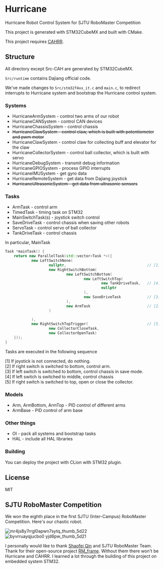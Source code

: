 # Hurricane

Hurricane Robot Control System for SJTU RoboMaster Competition

This project is generated with STM32CubeMX and built with CMake.

This project requires [CAHRR](https://github.com/SkyZH/CAHRR).

## Structure

All directory except Src-CAH are generated by STM32CubeMX.

`Src/runtime` contains Dajiang official code.

We've made changes to `Src/stm32f4xx_it.c` and `main.c`, to redirect interrupts to Hurricane system and bootstrap the Hurricane control system.

### Systems

* HurricaneArmSystem - control two arms of our robot
* HurricaneCANSystem - control CAN devices
* HurricaneChassisSystem - control chassis
* <del>HurricaneClawSystem - control claw, which is built with potentiometer and pwm motor</del>
* HurricaneClawSystem - control claw for collecting buff and elevator for the claw
* HurricaneCollectorSystem - control ball collector, which is built with servo
* HurricaneDebugSystem - transmit debug information
* HurricaneGPIOSystem - process GPIO interrupts
* HurricaneIMUSystem - get gyro data
* HurricaneRemoteSystem - get data from Dajiang joystick
* <del>HurricaneUltrasonicSystem - get data from ultrasonic sensors</del>

### Tasks

* ArmTask - control arm
* TimedTask - timing task on STM32
* MainSwitchTask(s) - joystick switch control
* SaveDriveTask - control chassis when saving other robots
* ServoTask - control servo of ball collector
* TankDriveTask - control chassis

In particular, MainTask
```cpp
Task *mainTask() {
    return new ParallelTask(std::vector<Task *>({
            new LeftSwitchNone(
                    nullptr,                                     // [1]
                    new RightSwitchBottom(
                            new LeftSwitchBottom(
                                    new LeftSwitchTop(
                                            new TankDriveTask,   // [4]
                                            nullptr
                                    ),
                                    new SaveDriveTask            // [3]
                            ),
                            new ArmTask                          // [2]
                    )

            ),
            new RightSwitchTopTrigger(                           // [5]
                    new CollectorCloseTask,
                    new CollectorOpenTask)
    }));
}
```

Tasks are executed in the following sequence

[1] If joystick is not connected, do nothing.    
[2] If right switch is switched to bottom, control arm.    
[3] If left switch is switched to bottom, control chassis in save mode.    
[4] If left switch is switched to middle, control chassis    
[5] If right switch is switched to top, open or close the collector.

### Models

* Arm, ArmBottom, ArmTop - PID control of different arms
* ArmBase - PID control of arm base

### Other things

* OI - pack all systems and bootstrap tasks
* HAL - include all HAL libraries

### Building

You can deploy the project with CLion with STM32 plugin.

## License

MIT

## SJTU RoboMaster Competition

We won the eighth place in the first SJTU (Inter-Campus) RoboMaster Competition. Here's our chaotic robot.

![mr4js8y7rrgl0apwn7sytq_thumb_5d22](https://user-images.githubusercontent.com/4198311/50549040-40e43680-0c91-11e9-8176-afe08dcd839e.jpg)
![byvrruayqjucbo0 yjd6pw_thumb_5d21](https://user-images.githubusercontent.com/4198311/50549042-4477bd80-0c91-11e9-8200-d59d6488627e.jpg)

I personally would like to thank [Shaofei Qin](https://github.com/1105042987) and SJTU RoboMaster Team. Thank for their open-source project [RM_frame](https://github.com/1105042987/RM_frame). Without them there won't be Hurricane and CAHRR. I learned a lot through the building of this project on embedded system STM32.

